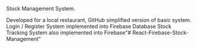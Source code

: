 Stock Management System.

Developed for a local restaurant,
GitHub simplified version of basic system.
Login / Register System implemented into Firebase Database
Stock Tracking System also implemented into Firebase"# React-Firebase-Stock-Management" 
